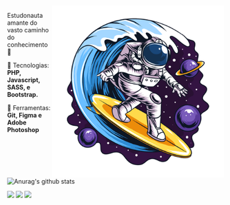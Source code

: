 <img src="/astronauta.png" min-width="400px" max-width="400px" width="400px" align="right" alt="Astronauta Surfando">

<p align="left"> 
  Estudonauta amante do vasto caminho do conhecimento 🚀
</p>

<p align="left">
  🧠 Tecnologias: <strong>PHP, Javascript, SASS, e Bootstrap.</strong>
</p>

<p align="left">
  💼 Ferramentas: <strong>Git, Figma e Adobe Photoshop</strong>
</p>

![Anurag's github stats](https://github-readme-stats.vercel.app/api?username=DhyonKeyllon&show_icons=true&theme=dracula)


<p align="left">
  <a href="mailto:dhyon.kpm@gmail.com" alt="Gmail">
  <img src="https://img.shields.io/badge/-Gmail-FF0000?style=flat-square&labelColor=FF0000&logo=gmail&logoColor=white&link=gabrield.developer@gmail.com" /></a>

  <a href="https://www.linkedin.com/in/dhyonkeyllon/" alt="Linkedin">
  <img src="https://img.shields.io/badge/-Linkedin-0e76a8?style=flat-square&logo=Linkedin&logoColor=white&link=https://www.linkedin.com/in/gabedev/" /></a>

  <a href="https://www.instagram.com/dh_keyllo/" alt="Instagram">
  <img src="https://img.shields.io/badge/-Instagram-DF0174?style=flat-square&labelColor=DF0174&logo=instagram&logoColor=white&link=https://www.instagram.com/phedrakeson/"/></a>
</p> 
